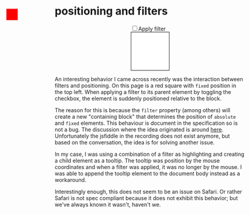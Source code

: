 # positioning and filters

<style>
    #_67_block {
        color: black;
        background-color: white;
        height: 100px;
        width: 100px;
        border: 1px solid black;
    }
    #_67_toggle_filter + #_67_block {
        filter: none;
    }
    #_67_toggle_filter:checked + #_67_block {
        filter: invert(.5);
    }
    #block_24 {
        position: fixed;
        top: 100px;
        left: 100px;
        background-color: red;
        height: 30px;
        width: 30px;
    }
</style>

<div style="display: flex; justify-content: center">
    <div>
        <input id="_67_toggle_filter" type="checkbox">Apply filter
        <div id="_67_block">
            <div id="block_24">
            </div>
        </div>
    </div>
</div>

An interesting behavior I came across recently was the interaction between
filters and positioning. On this page is a red square with `fixed` position in
the top left. When applying a filter to its parent element by toggling the
checkbox, the element is suddenly positioned relative to the block.

The reason for this is because the `filter` property (among others) will create
a new "containing block" that determines the position of `absolute` and `fixed`
elements. This behaviour is document in the specification so is not a bug. The
discussion where the idea originated is around
[here](https://www.w3.org/2015/02/10-fx-minutes.html#action02). Unfortunately
the jsfiddle in the recording does not exist anymore, but based on the
conversation, the idea is for solving another issue.

In my case, I was using a combination of a filter as highlighting and creating a
child element as a tooltip. The tooltip was position by the mouse coordinates
and when a filter was applied, it was no longer by the mouse. I was able to
append the tooltip element to the document body instead as a workaround.

Interestingly enough, this does not seem to be an issue on Safari. Or rather
Safari is not spec compliant because it does not exhibit this behavior; but
we've always known it wasn't, haven't we.
